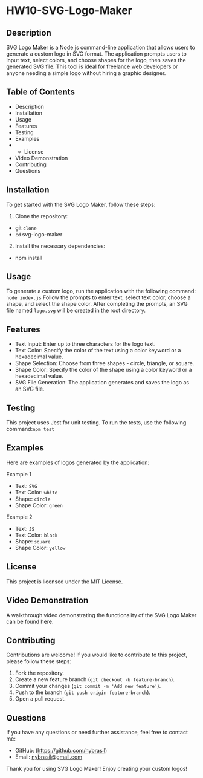 # HW10-SVG-Logo-Maker

## Description

SVG Logo Maker is a Node.js command-line application that allows users to generate a custom logo in SVG format. The application prompts users to input text, select colors, and choose shapes for the logo, then saves the generated SVG file. This tool is ideal for freelance web developers or anyone needing a simple logo without hiring a graphic designer.

## Table of Contents

* Description
* Installation
* Usage
* Features
* Testing
* Examples
* * License
* Video Demonstration
* Contributing
* Questions

## Installation

To get started with the SVG Logo Maker, follow these steps:

1. Clone the repository: 
- git `clone` <repository-url>
- `cd` svg-logo-maker

2. Install the necessary dependencies:
- npm install

## Usage

To generate a custom logo, run the application with the following command: `node index.js`
Follow the prompts to enter text, select text color, choose a shape, and select the shape color. After completing the prompts, an SVG file named `logo.svg` will be created in the root directory.

## Features

* Text Input: Enter up to three characters for the logo text.
* Text Color: Specify the color of the text using a color keyword or a hexadecimal value.
* Shape Selection: Choose from three shapes - circle, triangle, or square.
* Shape Color: Specify the color of the shape using a color keyword or a hexadecimal value.
* SVG File Generation: The application generates and saves the logo as an SVG file.

## Testing

This project uses Jest for unit testing. To run the tests, use the following command:`npm test`

## Examples

Here are examples of logos generated by the application:

Example 1
* Text: `SVG`
* Text Color: `white`
* Shape: `circle`
* Shape Color: `green`

Example 2
* Text: `JS`
* Text Color: `black`
* Shape: `square`
* Shape Color: `yellow`

## License

This project is licensed under the MIT License.

## Video Demonstration

A walkthrough video demonstrating the functionality of the SVG Logo Maker can be found here.

## Contributing

Contributions are welcome! If you would like to contribute to this project, please follow these steps:

1. Fork the repository.
2. Create a new feature branch (`git checkout -b feature-branch`).
3. Commit your changes (`git commit -m 'Add new feature'`).
4. Push to the branch (`git push origin feature-branch`).
5. Open a pull request.

## Questions

If you have any questions or need further assistance, feel free to contact me:

* GitHub: (https://github.com/nybrasil)
* Email: nybrasil@gmail.com

Thank you for using SVG Logo Maker! Enjoy creating your custom logos!











